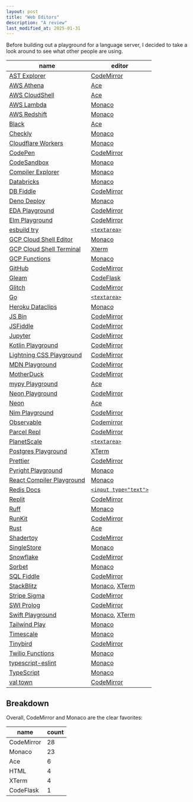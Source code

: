 ```yaml
---
layout: post
title: "Web Editors"
description: "A review"
last_modified_at: 2025-01-31
---
```


Before building out a playground for a language server, I decided to take a look around to see what other people are using.

| name                                                                          | editor                             |
| ----------------------------------------------------------------------------- | ---------------------------------- |
| [AST Explorer](https://astexplorer.net)                                       | [CodeMirror][codemirror]           |
| [AWS Athena](http://console.aws.amazon.com/athena)                            | [Ace][ace]                         |
| [AWS CloudShell](https://console.aws.amazon.com/cloudshell/)                  | [Ace][ace]                         |
| [AWS Lambda](https://console.aws.amazon.com/lambda/)                          | [Monaco][monaco]                   |
| [AWS Redshift](https://console.aws.amazon.com/sqlworkbench/home)              | [Monaco][monaco]                   |
| [Black](https://black.vercel.app/)                                            | [Ace][ace]                         |
| [Checkly](https://www.checklyhq.com)                                          | [Monaco][monaco]                   |
| [Cloudflare Workers](https://cloudflare.com)                                  | [Monaco][monaco]                   |
| [CodePen](https://codepen.io)                                                 | [CodeMirror][codemirror]           |
| [CodeSandbox](https://codesandbox.io)                                         | [Monaco][monaco]                   |
| [Compiler Explorer](https://godbolt.org)                                      | [Monaco][monaco]                   |
| [Databricks](https://www.databricks.com)                                      | [Monaco][monaco]                   |
| [DB Fiddle](https://db-fiddle.com)                                            | [CodeMirror][codemirror]           |
| [Deno Deploy](https://dash.deno.com)                                          | [Monaco][monaco]                   |
| [EDA Playground](https://edaplayground.com)                                   | [CodeMirror][codemirror]           |
| [Elm Playground](https://elm-lang.org/try)                                    | [CodeMirror][codemirror]           |
| [esbuild try](esbuild.github.io/try/)                                         | [`<textarea>`][textarea]           |
| [GCP Cloud Shell Editor](https://console.cloud.google.com/cloudshelleditor)   | [Monaco][monaco]                   |
| [GCP Cloud Shell Terminal](https://console.cloud.google.com/cloudshelleditor) | [Xterm][xterm]                     |
| [GCP Functions](https://console.cloud.google.com/functions/)                  | [Monaco][monaco]                   |
| [GitHub](https://github.com)                                                  | [CodeMirror][codemirror]           |
| [Gleam](https://playground.gleam.run)                                         | [CodeFlask][codeflask]             |
| [Glitch](https://glitch.com/)                                                 | [CodeMirror][codemirror]           |
| [Go](https://go.dev/play/)                                                    | [`<textarea>`][textarea]           |
| [Heroku Dataclips](https://data.heroku.com/dataclips/create)                  | [Monaco][monaco]                   |
| [JS Bin](https://jsbin.com/)                                                  | [CodeMirror][codemirror]           |
| [JSFiddle](https://jsfiddle.net)                                              | [CodeMirror][codemirror]           |
| [Jupyter](https://jupyter.org/try-jupyter/lab/)                               | [CodeMirror][codemirror]           |
| [Kotlin Playground](https://play.kotlinlang.org/)                             | [CodeMirror][codemirror]           |
| [Lightning CSS Playground](https://lightningcss.dev/playground/)              | [CodeMirror][codemirror]           |
| [MDN Playground](https://developer.mozilla.org/en-US/play)                    | [CodeMirror][codemirror]           |
| [MotherDuck](https://motherduck.com)                                          | [CodeMirror][codemirror]           |
| [mypy Playground](https://mypy-play.net/)                                     | [Ace][ace]                         |
| [Neon Playground](https://neon.tech/demos/playground)                         | [CodeMirror][codemirror]           |
| [Neon](https://console.neon.tech/)                                            | [Ace][ace]                         |
| [Nim Playground](https://play.nim-lang.org/)                                  | [CodeMirror][codemirror]           |
| [Observable](https://observablehq.com/)                                       | [Codemirror][codemirror]           |
| [Parcel Repl](https://repl.parceljs.org)                                      | [CodeMirror][codemirror]           |
| [PlanetScale](https://app.planetscale.com)                                    | [`<textarea>`][textarea]           |
| [Postgres Playground](https://www.crunchydata.com/developers/playground/)     | [XTerm][xterm]                     |
| [Prettier](https://prettier.io/playground/)                                   | [CodeMirror][codemirror]           |
| [Pyright Playground](https://pyright-play.net/)                               | [Monaco][monaco]                   |
| [React Compiler Playground](https://playground.react.dev/)                    | [Monaco][monaco]                   |
| [Redis Docs](https://redis.io/docs/latest/commands/hset/)                     | [`<input type="text">`][inputtext] |
| [Replit](https://replit.com/)                                                 | [CodeMirror][codemirror]           |
| [Ruff](https://play.ruff.rs)                                                  | [Monaco][monaco]                   |
| [RunKit](https://npm.runkit.com/react)                                        | [CodeMirror][codemirror]           |
| [Rust](https://play.rust-lang.org/)                                           | [Ace][ace]                         |
| [Shadertoy](https://www.shadertoy.com/view/Xds3zN)                            | [CodeMirror][codemirror]           |
| [SingleStore](https://www.singlestore.com)                                    | [Monaco][monaco]                   |
| [Snowflake](https://www.snowflake.com/)                                       | [CodeMirror][codemirror]           |
| [Sorbet](https://sorbet.run)                                                  | [Monaco][monaco]                   |
| [SQL Fiddle](https://sqlfiddle.com)                                           | [CodeMirror][codemirror]           |
| [StackBlitz](https://stackblitz.com/edit/stylex-next?file=README.md)          | [Monaco][monaco], [XTerm][xterm]   |
| [Stripe Sigma](https://dashboard.stripe.com/sigma/queries)                    | [CodeMirror][codemirror]           |
| [SWI Prolog](https://swish.swi-prolog.org)                                    | [CodeMirror][codemirror]           |
| [Swift Playground](https://swiftfiddle.com)                                   | [Monaco][monaco], [XTerm][xterm]   |
| [Tailwind Play](https://lightningcss.dev/playground/)                         | [Monaco][monaco]                   |
| [Timescale](https://console.cloud.timescale.com/dashboard/services?popsql=)   | [Monaco][monaco]                   |
| [Tinybird](https://www.tinybird.co)                                           | [CodeMirror][codemirror]           |
| [Twilio Functions](https://console.twilio.com/develop/functions)              | [Monaco][monaco]                   |
| [typescript-eslint](https://typescript-eslint.io/play)                        | [Monaco][monaco]                   |
| [TypeScript](https://www.typescriptlang.org/play/)                            | [Monaco][monaco]                   |
| [val town](https://www.val.town)                                              | [CodeMirror][codemirror]           |

[monaco]: https://microsoft.github.io/monaco-editor/
[codeflask]: https://www.npmjs.com/package/codeflask
[ace]: https://ace.c9.io
[codemirror]: https://codemirror.net
[xterm]: https://xtermjs.org
[textarea]: https://developer.mozilla.org/en-US/docs/Web/HTML/Element/textarea
[inputtext]: https://developer.mozilla.org/en-US/docs/Web/HTML/Element/input/text

## Breakdown

Overall, CodeMirror and Monaco are the clear favorites:

| name       | count |
| ---------- | ----- |
| CodeMirror | 28    |
| Monaco     | 23    |
| Ace        | 6     |
| HTML       | 4     |
| XTerm      | 4     |
| CodeFlask  | 1     |
